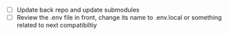 - [ ] Update back repo and update submodules
- [ ] Review the .env file in front, change its name to .env.local or something related to next compatibiltiy